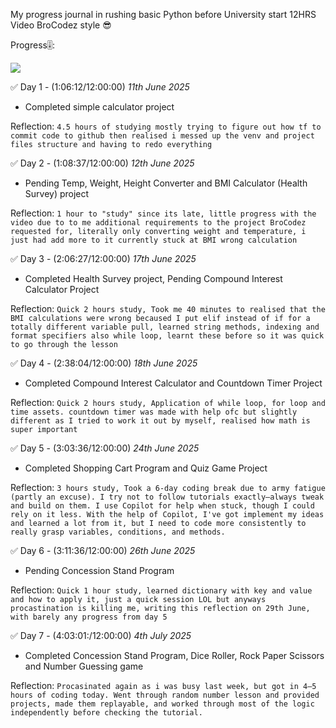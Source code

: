 My progress journal in rushing basic Python before University start 12HRS Video BroCodez style 😎

Progress🎚️: 

![](https://geps.dev/progress/33)

✅ Day 1 - (1:06:12/12:00:00) *11th June 2025*
 - Completed simple calculator project

Reflection:  `4.5 hours of studying mostly trying to figure out how tf to commit code to github then realised i messed up the venv and project files structure and having to redo everything`

✅ Day 2 - (1:08:37/12:00:00) *12th June 2025*
 - Pending Temp, Weight, Height Converter and BMI Calculator (Health Survey) project

Reflection:  `1 hour to "study" since its late, little progress with the video due to to me additional requirements to the project BroCodez requested for, literally only converting weight and temperature, i just had add more to it currently stuck at BMI wrong calculation`

✅ Day 3 - (2:06:27/12:00:00) *17th June 2025*
 - Completed Health Survey project, Pending Compound Interest Calculator Project

Reflection:  `Quick 2 hours study, Took me 40 minutes to realised that the BMI calculations were wrong becaused I put elif instead of if for a totally different variable pull, learned string methods, indexing and format specifiers also while loop, learnt these before so it was quick to go through the lesson`

✅ Day 4 - (2:38:04/12:00:00) *18th June 2025*
 - Completed Compound Interest Calculator and Countdown Timer Project

Reflection:  `Quick 2 hours study, Application of while loop, for loop and time assets. countdown timer was made with help ofc but slightly different as I tried to work it out by myself, realised how math is super important`

✅ Day 5 - (3:03:36/12:00:00) *24th June 2025*
 - Completed Shopping Cart Program and Quiz Game Project

Reflection:  `3 hours study, Took a 6-day coding break due to army fatigue (partly an excuse). I try not to follow tutorials exactly—always tweak and build on them. I use Copilot for help when stuck, though I could rely on it less. With the help of Copilot, I've got implement my ideas and learned a lot from it, but I need to code more consistently to really grasp variables, conditions, and methods.`

✅ Day 6 - (3:11:36/12:00:00) *26th June 2025*
 - Pending Concession Stand Program

Reflection:  `Quick 1 hour study, learned dictionary with key and value and how to apply it, just a quick session LOL but anyways procastination is killing me, writing this reflection on 29th June, with barely any progress from day 5`

✅ Day 7 - (4:03:01:/12:00:00) *4th July 2025*
 - Completed Concession Stand Program, Dice Roller, Rock Paper Scissors and Number Guessing game

Reflection:  `Procasinated again as i was busy last week, but got in 4–5 hours of coding today. Went through random number lesson and provided projects, made them replayable, and worked through most of the logic independently before checking the tutorial.`
